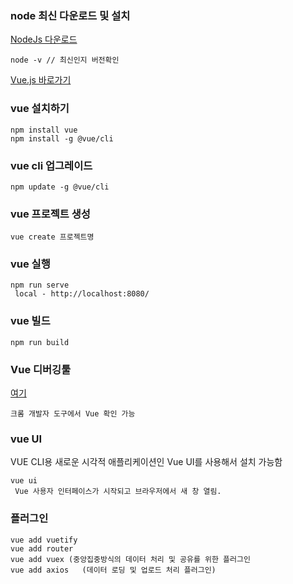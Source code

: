 ###  node 최신 다운로드 및 설치

[NodeJs 다운로드](https://nodejs.org/ko/ "다운로드") 

```
node -v // 최신인지 버전확인
```

[Vue.js 바로가기](https://kr.vuejs.org/v2/guide/index.html "가이드")

### vue 설치하기

```
npm install vue
npm install -g @vue/cli
```

### vue cli 업그레이드

```
npm update -g @vue/cli
```

### vue 프로젝트 생성
```
vue create 프로젝트명
```

### vue 실행
```
npm run serve
 local - http://localhost:8080/ 
```
### vue 빌드

```
npm run build
```

### Vue 디버깅툴
[여기](https://chrome.google.com/webstore/detail/vuejs-devtools/nhdogjmejiglipccpnnnanhbledajbpd)

```
크롬 개발자 도구에서 Vue 확인 가능
```

### vue UI 
VUE CLI용 새로운 시각적 애플리케이션인 Vue UI를 사용해서 설치 가능함


```
vue ui
 Vue 사용자 인터페이스가 시작되고 브라우저에서 새 창 열림. 
```

###  플러그인
```
vue add vuetify
vue add router
vue add vuex (중앙집중방식의 데이터 처리 및 공유를 위한 플러그인
vue add axios   (데이터 로딩 및 업로드 처리 플러그인)
```